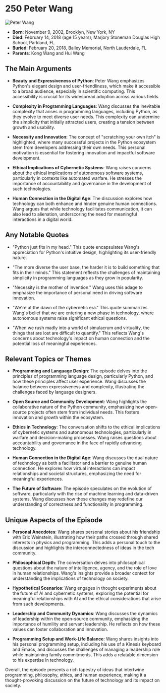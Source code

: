 # 250 Peter Wang


![Peter Wang](https://encrypted-tbn0.gstatic.com/images?q=tbn:ANd9GcQVjlYYChoBkfzwVZZtC5VNj2IDNRBCmiqFBpX65w&s=0)

- **Born**: November 9, 2002, Brooklyn, New York, NY
- **Died**: February 14, 2018 (age 15 years), Marjory Stoneman Douglas High School, Parkland, FL
- **Buried**: February 20, 2018, Bailey Memorial, North Lauderdale, FL
- **Parents**: Kong Wang and Hui Wang


## The Main Arguments

- **Beauty and Expressiveness of Python**: Peter Wang emphasizes Python's elegant design and user-friendliness, which make it accessible to a broad audience, especially in scientific computing. This accessibility is crucial for its widespread adoption across various fields.

- **Complexity in Programming Languages**: Wang discusses the inevitable complexity that arises in programming languages, including Python, as they evolve to meet diverse user needs. This complexity can undermine the simplicity that initially attracted users, creating a tension between growth and usability.

- **Necessity and Innovation**: The concept of "scratching your own itch" is highlighted, where many successful projects in the Python ecosystem stem from developers addressing their own needs. This personal motivation is essential for fostering innovation and impactful software development.

- **Ethical Implications of Cybernetic Systems**: Wang raises concerns about the ethical implications of autonomous software systems, particularly in contexts like automated warfare. He stresses the importance of accountability and governance in the development of such technologies.

- **Human Connection in the Digital Age**: The discussion explores how technology can both enhance and hinder genuine human connections. Wang argues that while technology facilitates communication, it can also lead to alienation, underscoring the need for meaningful interactions in a digital world.

## Any Notable Quotes

- "Python just fits in my head."
  This quote encapsulates Wang's appreciation for Python's intuitive design, highlighting its user-friendly nature.

- "The more diverse the user base, the harder it is to build something that fits in their minds."
  This statement reflects the challenges of maintaining simplicity in programming languages as they grow in popularity.

- "Necessity is the mother of invention."
  Wang uses this adage to emphasize the importance of personal need in driving software innovation.

- "We're at the dawn of the cybernetic era."
  This quote summarizes Wang's belief that we are entering a new phase in technology, where autonomous systems raise significant ethical questions.

- "When we rush madly into a world of simulacrum and virtuality, the things that are lost are difficult to quantify."
  This reflects Wang's concerns about technology's impact on human connection and the potential loss of meaningful experiences.

## Relevant Topics or Themes

- **Programming and Language Design**: The episode delves into the principles of programming language design, particularly Python, and how these principles affect user experience. Wang discusses the balance between expressiveness and complexity, illustrating the challenges faced by language designers.

- **Open Source and Community Development**: Wang highlights the collaborative nature of the Python community, emphasizing how open-source projects often stem from individual needs. This fosters innovation and growth within the ecosystem.

- **Ethics in Technology**: The conversation shifts to the ethical implications of cybernetic systems and autonomous technologies, particularly in warfare and decision-making processes. Wang raises questions about accountability and governance in the face of rapidly advancing technology.

- **Human Connection in the Digital Age**: Wang discusses the dual nature of technology as both a facilitator and a barrier to genuine human connection. He explores how virtual interactions can impact relationships and societal structures, emphasizing the need for meaningful experiences.

- **The Future of Software**: The episode speculates on the evolution of software, particularly with the rise of machine learning and data-driven systems. Wang discusses how these changes may redefine our understanding of correctness and functionality in programming.

## Unique Aspects of the Episode

- **Personal Anecdotes**: Wang shares personal stories about his friendship with Eric Weinstein, illustrating how their paths crossed through shared interests in physics and programming. This adds a personal touch to the discussion and highlights the interconnectedness of ideas in the tech community.

- **Philosophical Depth**: The conversation delves into philosophical questions about the nature of intelligence, agency, and the role of love in human relationships. Wang's insights provide a broader context for understanding the implications of technology on society.

- **Hypothetical Scenarios**: Wang engages in thought experiments about the future of AI and cybernetic systems, exploring the potential for meaningful relationships with AI and the ethical considerations that arise from such developments.

- **Leadership and Community Dynamics**: Wang discusses the dynamics of leadership within the open-source community, emphasizing the importance of humility and servant leadership. He reflects on how these values can foster collaboration and innovation.

- **Programming Setup and Work-Life Balance**: Wang shares insights into his personal programming setup, including his use of a Kinesis keyboard and Emacs, and discusses the challenges of managing a leadership role while maintaining family commitments. This adds a relatable dimension to his expertise in technology.

Overall, the episode presents a rich tapestry of ideas that intertwine programming, philosophy, ethics, and human experience, making it a thought-provoking discussion on the future of technology and its impact on society.
